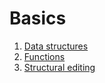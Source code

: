 # Basics

1. [Data structures](/clj/basics/data-structures.clj)
2. [Functions](/clj/basics/functions.clj)
3. [Structural editing](/STRUCTURAL-EDITING.md)
